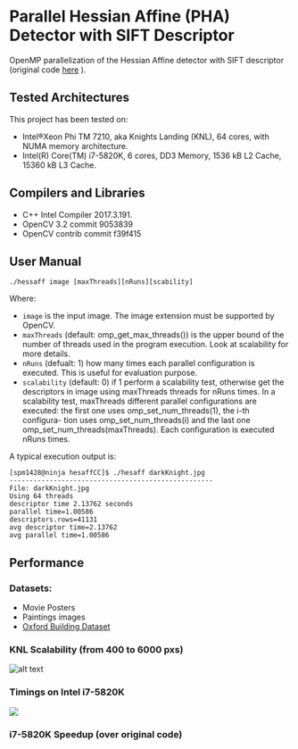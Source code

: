 # Parallel Hessian Affine (PHA) Detector with SIFT Descriptor

OpenMP parallelization of  the Hessian Affine detector with SIFT descriptor (original code [here](http://github.com/perdoch/hesaff) ).

## Tested Architectures

This project has been tested on:

- Intel®Xeon Phi TM 7210, aka Knights Landing (KNL), 64 cores, with NUMA memory architecture.
- Intel(R) Core(TM) i7-5820K, 6 cores, DD3 Memory, 1536 kB L2 Cache, 15360 kB L3 Cache.

## Compilers and Libraries

- C++ Intel Compiler 2017.3.191.
- OpenCV 3.2 commit 9053839
- OpenCV contrib commit f39f415

## User Manual

    ./hessaff image [maxThreads][nRuns][scability]

Where:

- `image` is the input image. The image extension must be supported by OpenCV.
- `maxThreads` (default: omp_get_max_threads()) is the upper bound of the number of threads
used in the program execution. Look at scalability for more details.
- `nRuns` (defualt: 1) how many times each parallel configuration is executed. This is useful for
evaluation purpose.
- `scalability` (default: 0) if 1 perform a scalability test, otherwise get the descriptors in image
using maxThreads threads for nRuns times. In a scalability test, maxThreads different parallel
configurations are executed: the first one uses omp_set_num_threads(1), the i-th configura-
tion uses omp_set_num_threads(i) and the last one omp_set_num_threads(maxThreads).
Each configuration is executed nRuns times.

A typical execution output is:

    [spm1428@ninja hesaffCC]$ ./hesaff darkKnight.jpg
    ---------------------------------------------------
    File: darkKnight.jpg
    Using 64 threads
    descriptor time 2.13762 seconds
    parallel time=1.00586
    descriptors.rows=41131
    avg descriptor time=2.13762
    avg parallel time=1.00586
    
## Performance

### Datasets:

- Movie Posters
- Paintings images
- [Oxford Building Dataset](http://www.robots.ox.ac.uk/~vgg/data/oxbuildings/)

### KNL Scalability (from 400 to 6000 pxs)

![alt text](https://github.com/lovaj/parallelHesaff/blob/master/Figures/knlScalability.png)

### Timings on Intel i7-5820K

![](https://github.com/lovaj/parallelHesaff/blob/master/Figures/i7times.png)

### i7-5820K Speedup (over original code)

[](https://github.com/lovaj/parallelHesaff/blob/master/Figures/i7speedup.png)


